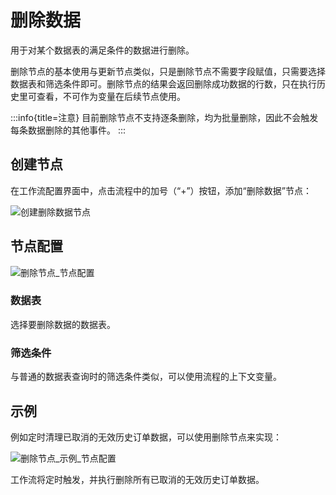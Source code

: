 # 删除数据

用于对某个数据表的满足条件的数据进行删除。

删除节点的基本使用与更新节点类似，只是删除节点不需要字段赋值，只需要选择数据表和筛选条件即可。删除节点的结果会返回删除成功数据的行数，只在执行历史里可查看，不可作为变量在后续节点使用。

:::info{title=注意}
目前删除节点不支持逐条删除，均为批量删除，因此不会触发每条数据删除的其他事件。
:::

## 创建节点

在工作流配置界面中，点击流程中的加号（“+”）按钮，添加“删除数据”节点：

![创建删除数据节点](https://static-docs.nocobase.com/e1d6b8728251fcdbed6c7f50e5570da2.png)

## 节点配置

![删除节点_节点配置](https://static-docs.nocobase.com/580600c2b13ef4e01dfa48b23539648e.png)

### 数据表

选择要删除数据的数据表。

### 筛选条件

与普通的数据表查询时的筛选条件类似，可以使用流程的上下文变量。

## 示例

例如定时清理已取消的无效历史订单数据，可以使用删除节点来实现：

![删除节点_示例_节点配置](https://static-docs.nocobase.com/b94b75077a17252f8523c3f13ce5f320.png)

工作流将定时触发，并执行删除所有已取消的无效历史订单数据。